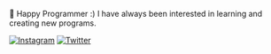 🔭 Happy Programmer :) 
I have always been interested in learning and creating new programs.

[![Instagram](https://img.shields.io/badge/Instagram-%23E4405F.svg?logo=Instagram&logoColor=white)](https://instagram.com/awiir2) [![Twitter](https://img.shields.io/badge/Twitter-%231DA1F2.svg?logo=Twitter&logoColor=white)](https://twitter.com/Amirhosein96) 
